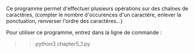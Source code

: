 Ce programme permet d'effectuer plusieurs opérations sur des chaînes de caractères, 
(compter le nombre d'occurences d'un caractère, enlever la ponctuation, renverser l'ordre des caractères...)

Pour utiliser ce programme, entrez dans la ligne de commande :
>>python3 chapter5_1.py